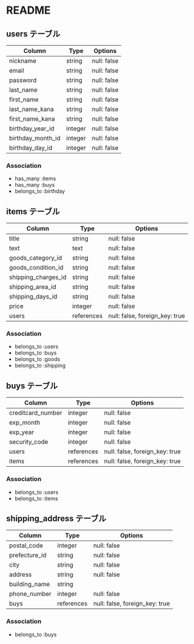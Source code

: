 # README

## users テーブル

| Column            | Type    | Options     |
| ----------------- | ------- | ----------- |
| nickname          | string  | null: false |
| email             | string  | null: false |
| password          | string  | null: false |
| last_name         | string  | null: false |
| first_name        | string  | null: false |
| last_name_kana    | string  | null: false |
| first_name_kana   | string  | null: false |
| birthday_year_id  | integer | null: false |
| birthday_month_id | integer | null: false |
| birthday_day_id   | integer | null: false |

### Association

- has_many :items
- has_many :buys
- belongs_to :birthday





## items テーブル

| Column              | Type       | Options                        |
| ------------------- | ---------- | ------------------------------ |
| title               | string     | null: false                    |
| text                | text       | null: false                    |
| goods_category_id   | string     | null: false                    |
| goods_condition_id  | string     | null: false                    |
| shipping_charges_id | string     | null: false                    |
| shipping_area_id    | string     | null: false                    |
| shipping_days_id    | string     | null: false                    |
| price               | integer    | null: false                    |
| users               | references | null: false, foreign_key: true |

### Association

- belongs_to :users
- belongs_to :buys
- belongs_to :goods
- belongs_to :shipping





## buys テーブル

| Column            | Type       | Options                        |
| ----------------- | ---------- | ------------------------------ |
| creditcard_number | integer    | null: false                    |
| exp_month         | integer    | null: false                    |
| exp_year          | integer    | null: false                    |
| security_code     | integer    | null: false                    |
| users             | references | null: false, foreign_key: true |
| items             | references | null: false, foreign_key: true |

### Association

- belongs_to :users
- belongs_to :items





## shipping_address テーブル

| Column        | Type       | Options                        |
| ------------- | ---------- | ------------------------------ |
| postal_code   | integer    | null: false                    |
| prefecture_id | string     | null: false                    |
| city          | string     | null: false                    |
| address       | string     | null: false                    |
| building_name | string     |                                |
| phone_number  | integer    | null: false                    |
| buys          | references | null: false, foreign_key: true |

### Association

- belongs_to :buys
